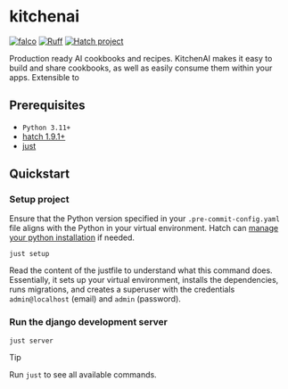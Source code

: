 # kitchenai

[![falco](https://img.shields.io/badge/built%20with-falco-success)](https://github.com/Tobi-De/falco)
[![Ruff](https://img.shields.io/endpoint?url=https://raw.githubusercontent.com/astral-sh/ruff/main/assets/badge/v2.json)](https://github.com/astral-sh/ruff)
[![Hatch project](https://img.shields.io/badge/%F0%9F%A5%9A-Hatch-4051b5.svg)](https://github.com/pypa/hatch)

Production ready AI cookbooks and recipes. KitchenAI makes it easy to build and share cookbooks, as well as easily consume them within your apps. Extensible to 

## Prerequisites

- `Python 3.11+`
- [hatch 1.9.1+](https://hatch.pypa.io/latest/)
- [just](https://github.com/casey/just)

## Quickstart

### Setup project

Ensure that the Python version specified in your `.pre-commit-config.yaml` file aligns with the Python in your virtual environment.
Hatch can [manage your python installation](https://hatch.pypa.io/latest/tutorials/python/manage/) if needed.

```shell
just setup
```
Read the content of the justfile to understand what this command does. Essentially, it sets up your virtual environment,
installs the dependencies, runs migrations, and creates a superuser with the credentials `admin@localhost` (email) and `admin` (password).

### Run the django development server

```shell
just server
```

> [!TIP]
> Run `just` to see all available commands.
